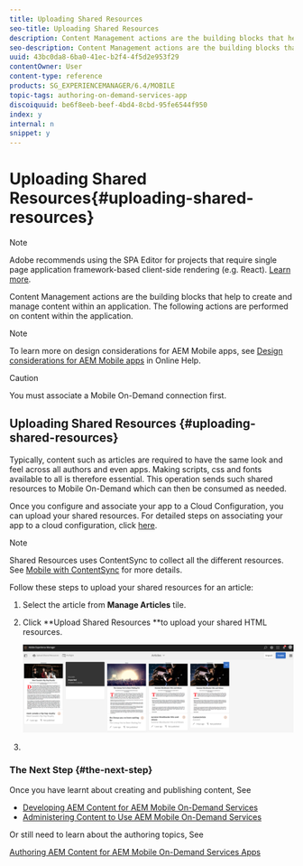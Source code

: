```yaml
---
title: Uploading Shared Resources
seo-title: Uploading Shared Resources
description: Content Management actions are the building blocks that help to create and manage content within an application. Follow this page to learn about uploading shared resources.
seo-description: Content Management actions are the building blocks that help to create and manage content within an application. Follow this page to learn about uploading shared resources.
uuid: 43bc0da8-6ba0-41ec-b2f4-4f5d2e953f29
contentOwner: User
content-type: reference
products: SG_EXPERIENCEMANAGER/6.4/MOBILE
topic-tags: authoring-on-demand-services-app
discoiquuid: be6f8eeb-beef-4bd4-8cbd-95fe6544f950
index: y
internal: n
snippet: y
---
```


# Uploading Shared Resources{#uploading-shared-resources}

>[!NOTE]
>
>Adobe recommends using the SPA Editor for projects that require single page application framework-based client-side rendering (e.g. React). [Learn more](../../sites/developing/using/spa-overview.md).

Content Management actions are the building blocks that help to create and manage content within an application. The following actions are performed on content within the application.

>[!NOTE]
>
>To learn more on design considerations for AEM Mobile apps, see [Design considerations for AEM Mobile apps](https://helpx.adobe.com/digital-publishing-solution/help/design-app.html) in Online Help.

>[!CAUTION]
>
>You must associate a Mobile On-Demand connection first.

## Uploading Shared Resources {#uploading-shared-resources}

Typically, content such as articles are required to have the same look and feel across all authors and even apps. Making scripts, css and fonts available to all is therefore essential. This operation sends such shared resources to Mobile On-Demand which can then be consumed as needed.

Once you configure and associate your app to a Cloud Configuration, you can upload your shared resources. For detailed steps on associating your app to a cloud configuration, click [here](../../mobile/using/mobile-apps-ondemand-application-create-configure-action.md).

>[!NOTE]
>
>Shared Resources uses ContentSync to collect all the different resources. See [Mobile with ContentSync](../../mobile/using/mobile-ondemand-contentsync.md) for more details.

Follow these steps to upload your shared resources for an article:

1. Select the article from **Manage Articles** tile.
1. Click **Upload Shared Resources **to upload your shared HTML resources.

   ![](assets/chlimage_1-138.png)

1.

### The Next Step {#the-next-step}

Once you have learnt about creating and publishing content, See

* [Developing AEM Content for AEM Mobile On-Demand Services](../../mobile/using/aem-mobile-on-demand.md)
* [Administering Content to Use AEM Mobile On-Demand Services](../../mobile/using/aem-mobile.md)

Or still need to learn about the authoring topics, See

[Authoring AEM Content for AEM Mobile On-Demand Services Apps](../../mobile/using/mobile-apps-ondemand.md)

